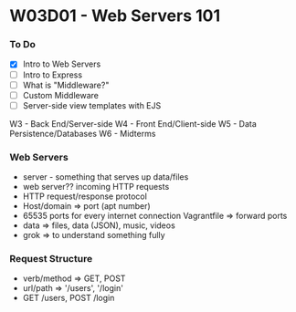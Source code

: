 # W03D01 - Web Servers 101

### To Do
- [x] Intro to Web Servers
- [ ] Intro to Express
- [ ] What is "Middleware?"
- [ ] Custom Middleware
- [ ] Server-side view templates with EJS

W3 - Back End/Server-side
W4 - Front End/Client-side
W5 - Data Persistence/Databases
W6 - Midterms

### Web Servers
* server - something that serves up data/files
* web server?? incoming HTTP requests
* HTTP request/response protocol
* Host/domain => port (apt number)
* 65535 ports for every internet connection
Vagrantfile => forward ports
* data => files, data (JSON), music, videos
* grok => to understand something fully

### Request Structure
* verb/method => GET, POST
* url/path => '/users', '/login'
* GET /users, POST /login
















#
